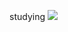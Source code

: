studying
<img src="https://img.shields.io/badge/java-007396?style=for-the-badge&logo=java&logoColor=white">
